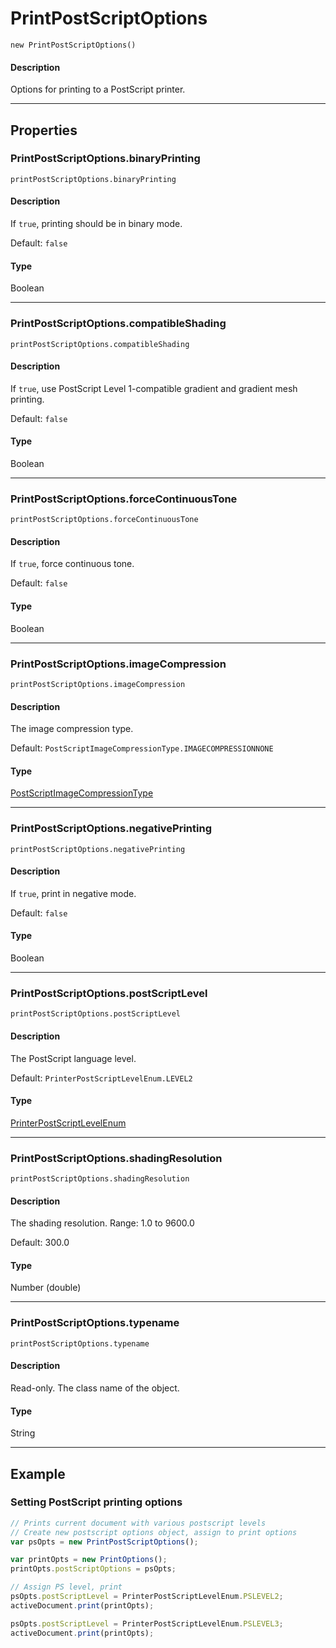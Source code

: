 # PrintPostScriptOptions

`new PrintPostScriptOptions()`

#### Description

Options for printing to a PostScript printer.

---

## Properties

### PrintPostScriptOptions.binaryPrinting

`printPostScriptOptions.binaryPrinting`

#### Description

If `true`, printing should be in binary mode.

Default: `false`

#### Type

Boolean

---

### PrintPostScriptOptions.compatibleShading

`printPostScriptOptions.compatibleShading`

#### Description

If `true`, use PostScript Level 1-compatible gradient and gradient mesh printing.

Default: `false`

#### Type

Boolean

---

### PrintPostScriptOptions.forceContinuousTone

`printPostScriptOptions.forceContinuousTone`

#### Description

If `true`, force continuous tone.

Default: `false`

#### Type

Boolean

---

### PrintPostScriptOptions.imageCompression

`printPostScriptOptions.imageCompression`

#### Description

The image compression type.

Default: `PostScriptImageCompressionType.IMAGECOMPRESSIONNONE`

#### Type

[PostScriptImageCompressionType](scripting-constants.md#jsobjref-scripting-constants-postscriptimagecompressiontype)

---

### PrintPostScriptOptions.negativePrinting

`printPostScriptOptions.negativePrinting`

#### Description

If `true`, print in negative mode.

Default: `false`

#### Type

Boolean

---

### PrintPostScriptOptions.postScriptLevel

`printPostScriptOptions.postScriptLevel`

#### Description

The PostScript language level.

Default: `PrinterPostScriptLevelEnum.LEVEL2`

#### Type

[PrinterPostScriptLevelEnum](scripting-constants.md#jsobjref-scripting-constants-printerpostscriptlevelenum)

---

### PrintPostScriptOptions.shadingResolution

`printPostScriptOptions.shadingResolution`

#### Description

The shading resolution. Range: 1.0 to 9600.0

Default: 300.0

#### Type

Number (double)

---

### PrintPostScriptOptions.typename

`printPostScriptOptions.typename`

#### Description

Read-only. The class name of the object.

#### Type

String

---

## Example

### Setting PostScript printing options

```javascript
// Prints current document with various postscript levels
// Create new postscript options object, assign to print options
var psOpts = new PrintPostScriptOptions();

var printOpts = new PrintOptions();
printOpts.postScriptOptions = psOpts;

// Assign PS level, print
psOpts.postScriptLevel = PrinterPostScriptLevelEnum.PSLEVEL2;
activeDocument.print(printOpts);

psOpts.postScriptLevel = PrinterPostScriptLevelEnum.PSLEVEL3;
activeDocument.print(printOpts);
```

